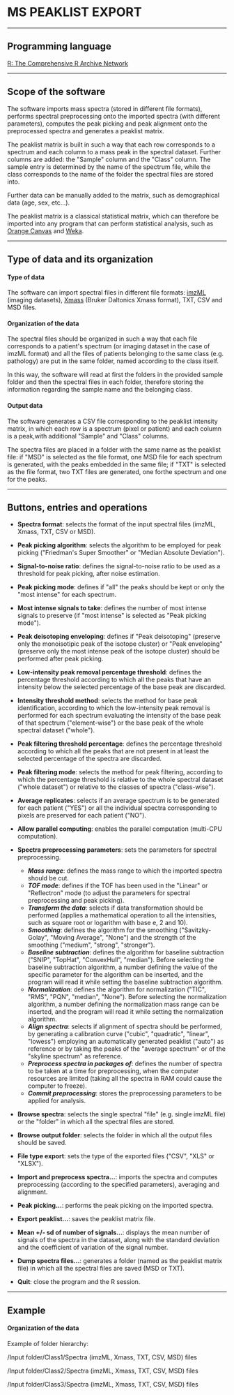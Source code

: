 # MS PEAKLIST EXPORT

***

## Programming language
[R: The Comprehensive R Archive Network](https://www.r-project.org/)

***

## Scope of the software
The software imports mass spectra (stored in different file formats), performs spectral preprocessing onto the imported spectra (with different parameters), computes the peak picking and peak alignment onto the preprocessed spectra and generates a peaklist matrix.

The peaklist matrix is built in such a way that each row corresponds to a spectrum and each column to a mass peak in the spectral dataset. Further columns are added: the "Sample" column and the "Class" column. The sample entry is determined by the name of the spectrum file, while the class corresponds to the name of the folder the spectral files are stored into.

Further data can be manually added to the matrix, such as demographical data (age, sex, etc...).

The peaklist matrix is a classical statistical matrix, which can therefore be imported into any program that can perform statistical analysis, such as [Orange Canvas](https://orange.biolab.si/) and [Weka](http://www.cs.waikato.ac.nz/ml/weka/).

***

## Type of data and its organization

#### Type of data
The software can import spectral files in different file formats: [imzML](https://ms-imaging.org/wp/introduction/) (imaging datasets), [Xmass](https://www.bruker.com/products/mass-spectrometry-and-separations/ms-software.html) (Bruker Daltonics Xmass format), TXT,  CSV and MSD files. 


#### Organization of the data
The spectral files should be organized in such a way that each file corresponds to a patient's spectrum (or imaging dataset in the case of imzML format) and all the files of patients belonging to the same class (e.g. pathology) are put in the same folder, named according to the class itself.

In this way, the software will read at first the folders in the provided sample folder and then the spectral files in each folder, therefore storing the information regarding the sample name and the belonging class.


#### Output data
The software generates a CSV file corresponding to the peaklist intensity matrix, in which each row is a spectrum (pixel or patient) and each column is a peak,with additional "Sample" and "Class" columns.

The spectra files are placed in a folder with the same name as the peaklist file: if "MSD" is selected as the file format, one MSD file for each spectrum is generated, with the peaks embedded in the same file; if "TXT" is selected as the file format, two TXT files are generated, one forthe spectrum and one for the peaks.

***

## Buttons, entries and operations

* **Spectra format**: selects the format of the input spectral files (imzML, Xmass, TXT, CSV or MSD).

* **Peak picking algorithm**: selects the algorithm to be employed for peak picking ("Friedman's Super Smoother" or "Median Absolute Deviation").

* **Signal-to-noise ratio**: defines the signal-to-noise ratio to be used as a threshold for peak picking, after noise estimation.

* **Peak picking mode**: defines if "all" the peaks should be kept or only the "most intense" for each spectrum.

* **Most intense signals to take**: defines the number of most intense signals to preserve (if "most intense" is selected as "Peak picking mode").

* **Peak deisotoping enveloping**: defines if "Peak deisotoping" (preserve only the monoisotipic peak of the isotope cluster) or "Peak enveloping" (preserve only the most intense peak of the isotope cluster) should be performed after peak picking.

* **Low-intensity peak removal percentage threshold**: defines the percentage threshold according to which all the peaks that have an intensity below the selected percentage of the base peak are discarded.

* **Intensity threshold method**: selects the method for base peak identification, according to which the low-intensity peak removal is performed for each spectrum evaluating the intensity of the base peak of that spectrum ("element-wise") or the base peak of the whole spectral dataset ("whole").

* **Peak filtering threshold percentage**: defines the percentage threshold according to which all the peaks that are not present in at least the selected percentage of the spectra are discarded.

* **Peak filtering mode**: selects the method for peak filtering, according to which the percentage threshold is relative to the whole spectral dataset ("whole dataset") or relative to the classes of spectra ("class-wise").

* **Average replicates**: selects if an average spectrum is to be generated for each patient ("YES") or all the individual spectra corresponding to pixels are preserved for each patient ("NO").

* **Allow parallel computing**: enables the parallel computation (multi-CPU computation).

* **Spectra preprocessing parameters**: sets the parameters for spectral preprocessing.
    * **_Mass range_**: defines the mass range to which the imported spectra should be cut.
    * **_TOF mode_**: defines if the TOF has been used in the "Linear" or "Reflectron" mode (to adjust the parameters for spectral preprocessing and peak picking).
    * **_Transform the data_**: selects if data transformation should be performed (applies a mathematical operation to all the intensities, such as square root or logarithm with base e, 2 and 10).
    * **_Smoothing_**: defines the algorithm for the smoothing ("Savitzky-Golay", "Moving Average", "None") and the strength of the smoothing ("medium", "strong", "stronger").
    * **_Baseline subtraction_**: defines the algorithm for baseline subtraction ("SNIP", "TopHat", "ConvexHull", "median"). Before selecting the baseline subtraction algorithm, a number defining the value of the specific parameter for the algorithm can be inserted, and the program will read it while setting the baseline subtraction algorithm.
    * **_Normalization_**: defines the algorithm for normalization ("TIC", "RMS", "PQN", "median", "None"). Before selecting the normalization algorithm, a number defining the normalization mass range can be inserted, and the program will read it while setting the normalization algorithm.
    * **_Align spectra_**: selects if alignment of spectra should be performed, by generating a calibration curve ("cubic", "quadratic", "linear", "lowess") employing an automatically generated peaklist ("auto") as reference or by taking the peaks of the "average spectrum" or of the "skyline spectrum" as reference.
    * **_Preprocess spectra in packages of_**: defines the number of spectra to be taken at a time for preprocessing, when the computer resources are limited (taking all the spectra in RAM could cause the computer to freeze).
    * **_Commit preprocessing_**: stores the preprocessing parameters to be applied for analysis.

* **Browse spectra**: selects the single spectral "file" (e.g. single imzML file) or the "folder" in which all the spectral files are stored.

* **Browse output folder**: selects the folder in which all the output files should be saved.

* **File type export**: sets the type of the exported files ("CSV", "XLS" or "XLSX").

* **Import and preprocess spectra...**: imports the spectra and computes preprocessing (according to the specified parameters), averaging and alignment.

* **Peak picking...**: performs the peak picking on the imported spectra.

* **Export peaklist...**: saves the peaklist matrix file.

* **Mean +/- sd of number of signals...**: displays the mean number of signals of the spectra in the dataset, along with the standard deviation and the coefficient of variation of the signal number.

* **Dump spectra files...**: generates a folder (named as the peaklist matrix file) in which all the spectral files are saved (MSD or TXT).

* **Quit**: close the program and the R session.

***

## Example

#### Organization of the data
Example of folder hierarchy:

/Input folder/Class1/Spectra (imzML, Xmass, TXT, CSV, MSD) files

/Input folder/Class2/Spectra (imzML, Xmass, TXT, CSV, MSD) files

/Input folder/Class3/Spectra (imzML, Xmass, TXT, CSV, MSD) files
